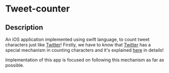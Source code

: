 # Tweet-counter

## Description
An iOS application implemented using swift language, to count tweet characters just like [Twitter](https://www.twitter.com)!
Firstly, we have to know that [Twitter](https://www.twitter.com) has a special mechanism in counting characters and it's explained [here](https://developer.twitter.com/en/docs/counting-characters) in details!

Implementation of this app is focused on following this mechanism as far as possible.
